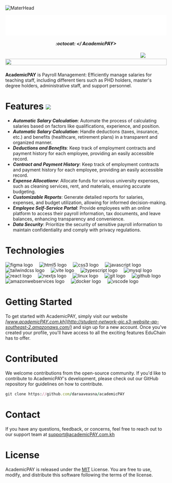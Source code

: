 ![MaterHead](https://github.com/daraaveasna/academicPAY/blob/main/academicPay/src/assets/githubBanner.gif)
<div align="center">

![](https://github.com/daraaveasna/academicPAY/blob/main/academicPay/src/assets/academicPay.svg)

***:octocat: </ AcademicPAY>***   
</div>

<h4 align="right">
<img  src="https://c.tenor.com/SOVMSXmWB1kAAAAi/tony-star-jumping.gif" width="80">
   &nbsp;&nbsp;&nbsp;&nbsp;&nbsp;&nbsp;&nbsp;&nbsp;&nbsp;&nbsp;&nbsp;&nbsp;&nbsp;&nbsp;&nbsp;&nbsp;&nbsp;&nbsp;&nbsp;
<img src="https://i.imgur.com/dBaSKWF.gif" height="20" width="100%">
</h4>
<b>AcademicPAY</b> is Payroll Management: Efficiently manage salaries for teaching staff, including different tiers such as PHD holders, master's degree holders, administrative staff, and support personnel.

# Features <img src="https://media.giphy.com/media/VgCDAzcKvsR6OM0uWg/giphy.gif" width="50">
- <b><i>Automatic Salary Calculation</i></b>: Automate the process of calculating salaries based on factors like qualifications, experience, and position.
- <b><i>Automatic Salary Calculation</i></b>: Handle deductions (taxes, insurance, etc.) and benefits (healthcare, retirement plans) in a transparent and organized manner.
- <b><i>Deductions and Benefits</i></b>: Keep track of employment contracts and payment history for each employee, providing an easily accessible record.
- <b><i>Contract and Payment History</i></b>: Keep track of employment contracts and payment history for each employee, providing an easily accessible record.
- <b><i>Expense Allocationv</i></b>: Allocate funds for various university expenses, such as cleaning services, rent, and materials, ensuring accurate budgeting.
- <b><i>Customizable Reports</i></b>: Generate detailed reports for salaries, expenses, and budget utilization, allowing for informed decision-making.
- <b><i>Employee Self-Service Portal</i></b>: Provide employees with an online platform to access their payroll information, tax documents, and leave balances, enhancing transparency and convenience.
- <b><i>Data Security</i></b>: Prioritize the security of sensitive payroll information to maintain confidentiality and comply with privacy regulations.

# Technologies
<div align="left">
  <img src="https://skillicons.dev/icons?i=figma" height="40" alt="figma logo"  />
  <img width="12" />
  <img src="https://skillicons.dev/icons?i=html" height="40" alt="html5 logo"  />
  <img width="12" />
  <img src="https://skillicons.dev/icons?i=css" height="40" alt="css3 logo"  />
  <img width="12" />
  <img src="https://skillicons.dev/icons?i=js" height="40" alt="javascript logo"  />
  <img width="12" />
  <img src="https://skillicons.dev/icons?i=tailwind" height="40" alt="tailwindcss logo"  />
  <img width="12" />
  <img src="https://skillicons.dev/icons?i=vite" height="40" alt="vite logo"  />
  <img width="12" />
  <img src="https://skillicons.dev/icons?i=ts" height="40" alt="typescript logo"  />
  <img width="12" />
  <img src="https://skillicons.dev/icons?i=mysql" height="40" alt="mysql logo"  />
  <img width="12" />
  <img src="https://skillicons.dev/icons?i=react" height="40" alt="react logo"  />
  <img width="12" />
  <img src="https://skillicons.dev/icons?i=nextjs" height="40" alt="nextjs logo"  />
  <img width="12" />
  <img src="https://skillicons.dev/icons?i=linux" height="40" alt="linux logo"  />
  <img width="12" />
  <img src="https://skillicons.dev/icons?i=git" height="40" alt="git logo"  />
  <img width="12" />
  <img src="https://skillicons.dev/icons?i=github" height="40" alt="github logo"  />
  <img width="12" />
  <img src="https://skillicons.dev/icons?i=aws" height="40" alt="amazonwebservices logo"  />
  <img width="12" />
  <img src="https://skillicons.dev/icons?i=docker" height="40" alt="docker logo"  />
  <img width="12" />
  <img src="https://skillicons.dev/icons?i=vscode" height="40" alt="vscode logo"  />
  <img width="12" />
</div>

###

# Getting Started

To get started with AcademicPAY, simply visit our website <i>[www.academicPAY.com.kh](http://student-network-gic.s3-website-ap-southeast-2.amazonaws.com/) </i> and sign up for a new account. Once you've created your profile, you'll have access to all the exciting features EduChain has to offer.

# Contributed 
We welcome contributions from the open-source community. If you'd like to contribute to AcademicPAY's development, please check out our GitHub repository for guidelines on how to contribute.
```ruby
git clone https://github.com/daraaveasna/academicPAY
```
# Contact
If you have any questions, feedback, or concerns, feel free to reach out to our support team at [support@academicPAY.com.kh](niccolo27.dev@gmail.com)
# License 
AcademicPAY is released under the [MIT](https://opensource.org/license/mit/) License. You are free to use, modify, and distribute this software following the terms of the license.
